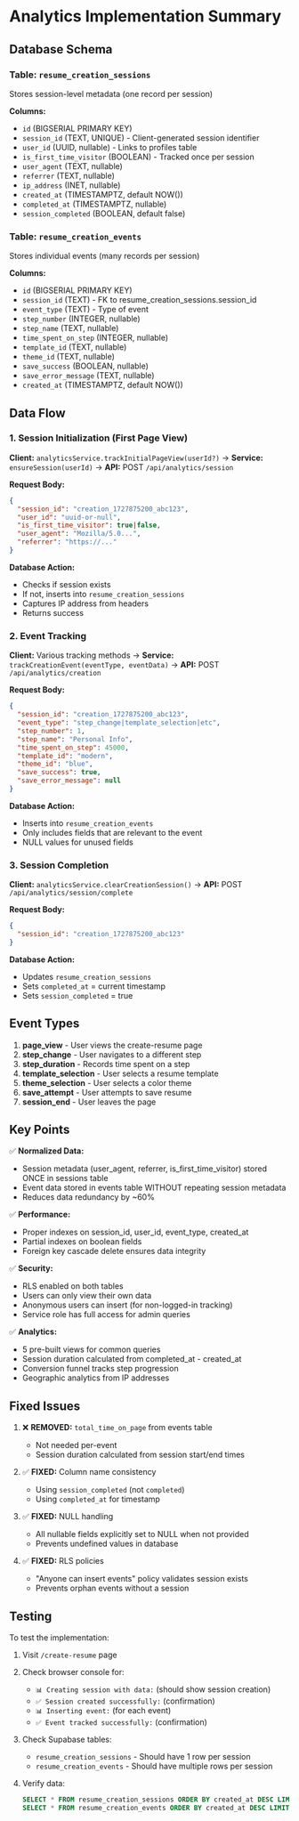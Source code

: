 # Analytics Implementation Summary

## Database Schema

### Table: `resume_creation_sessions`
Stores session-level metadata (one record per session)

**Columns:**
- `id` (BIGSERIAL PRIMARY KEY)
- `session_id` (TEXT, UNIQUE) - Client-generated session identifier
- `user_id` (UUID, nullable) - Links to profiles table
- `is_first_time_visitor` (BOOLEAN) - Tracked once per session
- `user_agent` (TEXT, nullable)
- `referrer` (TEXT, nullable)
- `ip_address` (INET, nullable)
- `created_at` (TIMESTAMPTZ, default NOW())
- `completed_at` (TIMESTAMPTZ, nullable)
- `session_completed` (BOOLEAN, default false)

### Table: `resume_creation_events`
Stores individual events (many records per session)

**Columns:**
- `id` (BIGSERIAL PRIMARY KEY)
- `session_id` (TEXT) - FK to resume_creation_sessions.session_id
- `event_type` (TEXT) - Type of event
- `step_number` (INTEGER, nullable)
- `step_name` (TEXT, nullable)
- `time_spent_on_step` (INTEGER, nullable)
- `template_id` (TEXT, nullable)
- `theme_id` (TEXT, nullable)
- `save_success` (BOOLEAN, nullable)
- `save_error_message` (TEXT, nullable)
- `created_at` (TIMESTAMPTZ, default NOW())

## Data Flow

### 1. Session Initialization (First Page View)
**Client:** `analyticsService.trackInitialPageView(userId?)`
→ **Service:** `ensureSession(userId)`
→ **API:** POST `/api/analytics/session`

**Request Body:**
```json
{
  "session_id": "creation_1727875200_abc123",
  "user_id": "uuid-or-null",
  "is_first_time_visitor": true|false,
  "user_agent": "Mozilla/5.0...",
  "referrer": "https://..."
}
```

**Database Action:**
- Checks if session exists
- If not, inserts into `resume_creation_sessions`
- Captures IP address from headers
- Returns success

### 2. Event Tracking
**Client:** Various tracking methods
→ **Service:** `trackCreationEvent(eventType, eventData)`
→ **API:** POST `/api/analytics/creation`

**Request Body:**
```json
{
  "session_id": "creation_1727875200_abc123",
  "event_type": "step_change|template_selection|etc",
  "step_number": 1,
  "step_name": "Personal Info",
  "time_spent_on_step": 45000,
  "template_id": "modern",
  "theme_id": "blue",
  "save_success": true,
  "save_error_message": null
}
```

**Database Action:**
- Inserts into `resume_creation_events`
- Only includes fields that are relevant to the event
- NULL values for unused fields

### 3. Session Completion
**Client:** `analyticsService.clearCreationSession()`
→ **API:** POST `/api/analytics/session/complete`

**Request Body:**
```json
{
  "session_id": "creation_1727875200_abc123"
}
```

**Database Action:**
- Updates `resume_creation_sessions`
- Sets `completed_at` = current timestamp
- Sets `session_completed` = true

## Event Types

1. **page_view** - User views the create-resume page
2. **step_change** - User navigates to a different step
3. **step_duration** - Records time spent on a step
4. **template_selection** - User selects a resume template
5. **theme_selection** - User selects a color theme
6. **save_attempt** - User attempts to save resume
7. **session_end** - User leaves the page

## Key Points

✅ **Normalized Data:**
- Session metadata (user_agent, referrer, is_first_time_visitor) stored ONCE in sessions table
- Event data stored in events table WITHOUT repeating session metadata
- Reduces data redundancy by ~60%

✅ **Performance:**
- Proper indexes on session_id, user_id, event_type, created_at
- Partial indexes on boolean fields
- Foreign key cascade delete ensures data integrity

✅ **Security:**
- RLS enabled on both tables
- Users can only view their own data
- Anonymous users can insert (for non-logged-in tracking)
- Service role has full access for admin queries

✅ **Analytics:**
- 5 pre-built views for common queries
- Session duration calculated from completed_at - created_at
- Conversion funnel tracks step progression
- Geographic analytics from IP addresses

## Fixed Issues

1. ❌ **REMOVED:** `total_time_on_page` from events table
   - Not needed per-event
   - Session duration calculated from session start/end times

2. ✅ **FIXED:** Column name consistency
   - Using `session_completed` (not `completed`)
   - Using `completed_at` for timestamp

3. ✅ **FIXED:** NULL handling
   - All nullable fields explicitly set to NULL when not provided
   - Prevents undefined values in database

4. ✅ **FIXED:** RLS policies
   - "Anyone can insert events" policy validates session exists
   - Prevents orphan events without a session

## Testing

To test the implementation:

1. Visit `/create-resume` page
2. Check browser console for:
   - `📊 Creating session with data:` (should show session creation)
   - `✅ Session created successfully:` (confirmation)
   - `📊 Inserting event:` (for each event)
   - `✅ Event tracked successfully:` (confirmation)

3. Check Supabase tables:
   - `resume_creation_sessions` - Should have 1 row per session
   - `resume_creation_events` - Should have multiple rows per session

4. Verify data:
   ```sql
   SELECT * FROM resume_creation_sessions ORDER BY created_at DESC LIMIT 5;
   SELECT * FROM resume_creation_events ORDER BY created_at DESC LIMIT 20;
   ```
